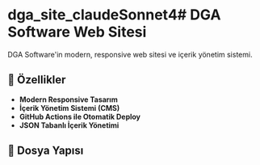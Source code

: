 # dga_site_claudeSonnet4# DGA Software Web Sitesi

DGA Software'in modern, responsive web sitesi ve içerik yönetim sistemi.

## 🚀 Özellikler

- **Modern Responsive Tasarım**
- **İçerik Yönetim Sistemi (CMS)**
- **GitHub Actions ile Otomatik Deploy**
- **JSON Tabanlı İçerik Yönetimi**

## 📁 Dosya Yapısı
